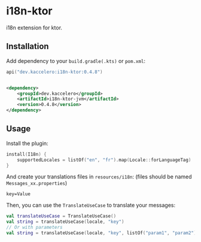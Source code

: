 # i18n-ktor

i18n extension for ktor.

## Installation

Add dependency to your `build.gradle(.kts)` or `pom.xml`:

```kotlin
api("dev.kaccelero:i18n-ktor:0.4.8")
```

```xml

<dependency>
    <groupId>dev.kaccelero</groupId>
    <artifactId>i18n-ktor-jvm</artifactId>
    <version>0.4.8</version>
</dependency>
```

## Usage

Install the plugin:

```kt
install(I18n) {
    supportedLocales = listOf("en", "fr").map(Locale::forLanguageTag)
}
```

And create your translations files in `resources/i18n`: (files should be named `Messages_xx.properties`)

```properties
key=Value
```

Then, you can use the `TranslateUseCase` to translate your messages:

```kt
val translateUseCase = TranslateUseCase()
val string = translateUseCase(locale, "key")
// Or with parameters
val string = translateUseCase(locale, "key", listOf("param1", "param2"))
```
